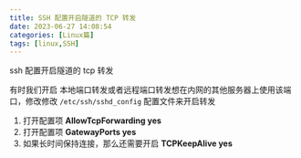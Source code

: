 ```yaml
---
title: SSH 配置开启隧道的 TCP 转发
date: 2023-06-27 14:08:54
categories: [Linux篇]
tags: [linux,SSH]
---
```


<!-- more -->
ssh 配置开启隧道的 tcp 转发

有时我们开启 本地端口转发或者远程端口转发想在内网的其他服务器上使用该端口，修改修改 `/etc/ssh/sshd_config` 配置文件来开启转发

1. 打开配置项 **AllowTcpForwarding yes**
2. 打开配置项 **GatewayPorts yes**
3. 如果长时间保持连接，那么还需要开启 **TCPKeepAlive yes**